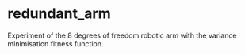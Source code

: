 # redundant_arm

Experiment of the 8 degrees of freedom robotic arm with the variance minimisation fitness function. 